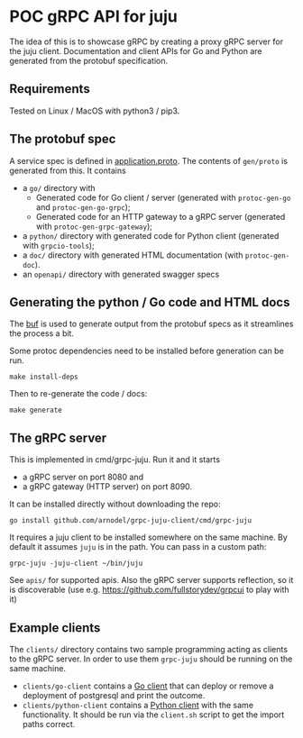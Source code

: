 # POC gRPC API for juju

The idea of this is to showcase gRPC by creating a proxy gRPC server for the
juju client.  Documentation and client APIs for Go and Python are generated from
the protobuf specification.

## Requirements

Tested on Linux / MacOS with python3 / pip3.

## The protobuf spec

A service spec is defined in
[application.proto](./apis/juju/client/application/v1/application.proto).  The
contents of `gen/proto` is generated from this.  It contains

- a `go/` directory with
    - Generated code for Go client / server (generated with `protoc-gen-go` and
      `protoc-gen-go-grpc`);
    - Generated code for an HTTP gateway to a gRPC server (generated with
      `protoc-gen-grpc-gateway`);
- a `python/` directory with generated code for Python client (generated with
  `grpcio-tools`);
- a `doc/` directory with generated HTML documentation (with `protoc-gen-doc`).
- an `openapi/` directory with generated swagger specs

## Generating the python / Go code and HTML docs

The [buf](https://docs.buf.build/) is used to generate output from the protobuf
specs as it streamlines the process a bit.

Some protoc dependencies need to be installed before generation can be run.
```shell
make install-deps
```

Then to re-generate the code / docs:

```shell
make generate
```

## The gRPC server

This is implemented in cmd/grpc-juju.  Run it and it starts
- a gRPC server on port 8080 and
- a gRPC gateway (HTTP server) on port 8090.

It can be installed directly without downloading the repo:

```shell
go install github.com/arnodel/grpc-juju-client/cmd/grpc-juju
```

It requires a juju client to be installed somewhere on the same machine.  By
default it assumes `juju` is in the path.  You can pass in a custom path:

```shell
grpc-juju -juju-client ~/bin/juju
```

See `apis/` for supported apis.  Also the gRPC server supports reflection, so it
is discoverable (use e.g. https://github.com/fullstorydev/grpcui to play with
it)

## Example clients

The `clients/` directory contains two sample programming acting as clients to
the gRPC server.  In order to use them `grpc-juju` should be running on the same
machine.

- `clients/go-client` contains a [Go client](./clients/go-client/main.go) that
  can deploy or remove a deployment of postgresql and print the outcome.
- `clients/python-client` contains a [Python
  client](./clients/python-client/client.py) with the same functionality.  It
  should be run via the `client.sh` script to get the import paths correct.

